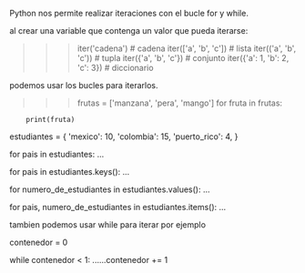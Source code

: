 Python nos permite realizar iteraciones con el bucle for y while.

al crear una variable que contenga un valor que pueda iterarse:

> > > iter('cadena') # cadena
> > > iter(['a', 'b', 'c']) # lista
> > > iter(('a', 'b', 'c')) # tupla
> > > iter({'a', 'b', 'c'}) # conjunto
> > > iter({'a': 1, 'b': 2, 'c': 3}) # diccionario

podemos usar los bucles para iterarlos.

> > > frutas = ['manzana', 'pera', 'mango']
> > > for fruta in frutas:

        print(fruta)

estudiantes = {
'mexico': 10,
'colombia': 15,
'puerto_rico': 4,
}

for pais in estudiantes:
...

for pais in estudiantes.keys():
...

for numero_de_estudiantes in estudiantes.values():
...

for pais, numero_de_estudiantes in estudiantes.items():
...

tambien podemos usar while para iterar por ejemplo

contenedor = 0

while contenedor < 1:
......contenedor += 1
